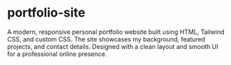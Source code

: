 # portfolio-site
A modern, responsive personal portfolio website built using HTML, Tailwind CSS, and custom CSS. The site showcases my background, featured projects, and contact details. Designed with a clean layout and smooth UI for a professional online presence.

